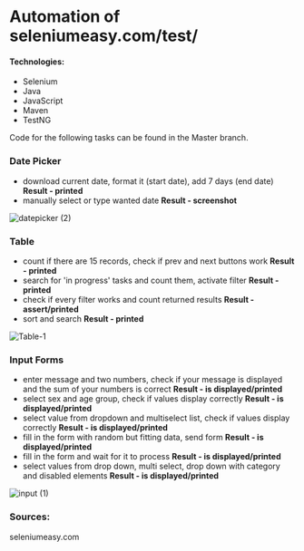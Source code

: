 # Automation of seleniumeasy.com/test/

#### Technologies:
* Selenium
* Java
* JavaScript
* Maven
* TestNG

Code for the following tasks can be found in the Master branch.

### Date Picker
* download current date, format it (start date), add 7 days (end date) **Result - printed**
* manually select or type wanted date **Result - screenshot**


![datepicker (2)](https://user-images.githubusercontent.com/76004933/111061489-f0d5a100-84a3-11eb-9d53-42af32787578.gif)


### Table
* count if there are 15 records, check if prev and next buttons work **Result - printed**
* search for 'in progress' tasks and count them, activate filter **Result - printed**
* check if every filter works and count returned results **Result - assert/printed**
* sort and search **Result - printed**


![Table-1](https://user-images.githubusercontent.com/76004933/111062172-9dfde880-84a7-11eb-82c4-2fe7f28c671d.gif)


### Input Forms
* enter message and two numbers, check if your message is displayed and the sum of your numbers is correct **Result - is displayed/printed**
* select sex and age group, check if values display correctly **Result - is displayed/printed**
* select value from dropdown and multiselect list, check if values display correctly **Result - is displayed/printed**
* fill in the form with random but fitting data, send form **Result - is displayed/printed**
* fill in the form and wait for it to process **Result - is displayed/printed**
* select values from drop down, multi select, drop down with category and disabled elements **Result - is displayed/printed**


![input (1)](https://user-images.githubusercontent.com/76004933/111070203-cfd77500-84d0-11eb-8cde-30f566a5ae12.gif)



### Sources:
seleniumeasy.com


